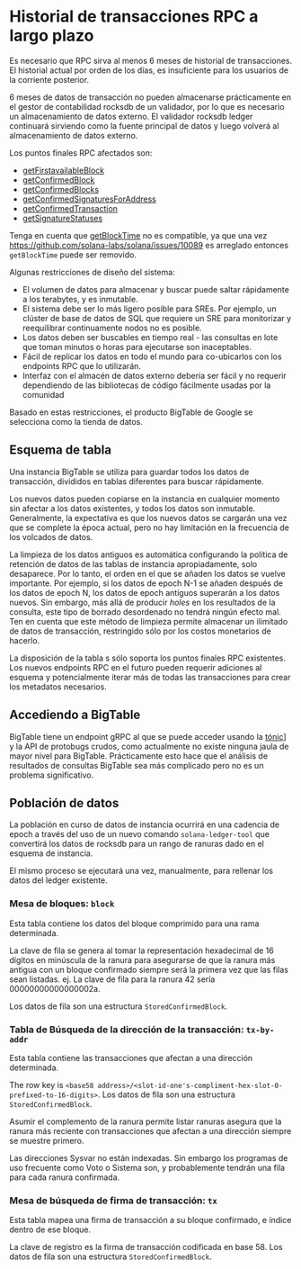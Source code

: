 # Historial de transacciones RPC a largo plazo

Es necesario que RPC sirva al menos 6 meses de historial de transacciones. El historial actual por orden de los días, es insuficiente para los usuarios de la corriente posterior.

6 meses de datos de transacción no pueden almacenarse prácticamente en el gestor de contabilidad rocksdb de un validador, por lo que es necesario un almacenamiento de datos externo. El validador rocksdb ledger continuará sirviendo como la fuente principal de datos y luego volverá al almacenamiento de datos externo.

Los puntos finales RPC afectados son:

- [getFirstavailableBlock](developing/clients/jsonrpc-api.md#getfirstavailableblock)
- [getConfirmedBlock](developing/clients/jsonrpc-api.md#getconfirmedblock)
- [getConfirmedBlocks](developing/clients/jsonrpc-api.md#getconfirmedblocks)
- [getConfirmedSignaturesForAddress](developing/clients/jsonrpc-api.md#getconfirmedsignaturesforaddress)
- [getConfirmedTransaction](developing/clients/jsonrpc-api.md#getconfirmedtransaction)
- [getSignatureStatuses](developing/clients/jsonrpc-api.md#getsignaturestatuses)

Tenga en cuenta que [getBlockTime](developing/clients/jsonrpc-api.md#getblocktime) no es compatible, ya que una vez https://github.com/solana-labs/solana/issues/10089 es arreglado entonces `getBlockTime` puede ser removido.

Algunas restricciones de diseño del sistema:

- El volumen de datos para almacenar y buscar puede saltar rápidamente a los terabytes, y es inmutable.
- El sistema debe ser lo más ligero posible para SREs. Por ejemplo, un clúster de base de datos de SQL que requiere un SRE para monitorizar y reequilibrar continuamente nodos no es posible.
- Los datos deben ser buscables en tiempo real - las consultas en lote que toman minutos o horas para ejecutarse son inaceptables.
- Fácil de replicar los datos en todo el mundo para co-ubicarlos con los endpoints RPC que lo utilizarán.
- Interfaz con el almacén de datos externo debería ser fácil y no requerir dependiendo de las bibliotecas de código fácilmente usadas por la comunidad

Basado en estas restricciones, el producto BigTable de Google se selecciona como la tienda de datos.

## Esquema de tabla

Una instancia BigTable se utiliza para guardar todos los datos de transacción, divididos en tablas diferentes para buscar rápidamente.

Los nuevos datos pueden copiarse en la instancia en cualquier momento sin afectar a los datos existentes, y todos los datos son inmutable. Generalmente, la expectativa es que los nuevos datos se cargarán una vez que se complete la época actual, pero no hay limitación en la frecuencia de los volcados de datos.

La limpieza de los datos antiguos es automática configurando la política de retención de datos de las tablas de instancia apropiadamente, solo desaparece. Por lo tanto, el orden en el que se añaden los datos se vuelve importante. Por ejemplo, si los datos de epoch N-1 se añaden después de los datos de epoch N, los datos de epoch antiguos superarán a los datos nuevos. Sin embargo, más allá de producir _holes_ en los resultados de la consulta, este tipo de borrado desordenado no tendrá ningún efecto mal. Ten en cuenta que este método de limpieza permite almacenar un ilimitado de datos de transacción, restringido sólo por los costos monetarios de hacerlo.

La disposición de la tabla s sólo soporta los puntos finales RPC existentes. Los nuevos endpoints RPC en el futuro pueden requerir adiciones al esquema y potencialmente iterar más de todas las transacciones para crear los metadatos necesarios.

## Accediendo a BigTable

BigTable tiene un endpoint gRPC al que se puede acceder usando la [tónic](https://crates.io/crates/crate)] y la API de protobugs crudos, como actualmente no existe ninguna jaula de mayor nivel para BigTable. Prácticamente esto hace que el análisis de resultados de consultas BigTable sea más complicado pero no es un problema significativo.

## Población de datos

La población en curso de datos de instancia ocurrirá en una cadencia de epoch a través del uso de un nuevo comando `solana-ledger-tool` que convertirá los datos de rocksdb para un rango de ranuras dado en el esquema de instancia.

El mismo proceso se ejecutará una vez, manualmente, para rellenar los datos del ledger existente.

### Mesa de bloques: `block`

Esta tabla contiene los datos del bloque comprimido para una rama determinada.

La clave de fila se genera al tomar la representación hexadecimal de 16 dígitos en minúscula de la ranura para asegurarse de que la ranura más antigua con un bloque confirmado siempre será la primera vez que las filas sean listadas. ej. La clave de fila para la ranura 42 sería 00000000000000002a.

Los datos de fila son una estructura `StoredConfirmedBlock`.

### Tabla de Búsqueda de la dirección de la transacción: `tx-by-addr`

Esta tabla contiene las transacciones que afectan a una dirección determinada.

The row key is `<base58 address>/<slot-id-one's-compliment-hex-slot-0-prefixed-to-16-digits>`. Los datos de fila son una estructura `StoredConfirmedBlock`.

Asumir el complemento de la ranura permite listar ranuras asegura que la ranura más reciente con transacciones que afectan a una dirección siempre se muestre primero.

Las direcciones Sysvar no están indexadas. Sin embargo los programas de uso frecuente como Voto o Sistema son, y probablemente tendrán una fila para cada ranura confirmada.

### Mesa de búsqueda de firma de transacción: `tx`

Esta tabla mapea una firma de transacción a su bloque confirmado, e índice dentro de ese bloque.

La clave de registro es la firma de transacción codificada en base 58. Los datos de fila son una estructura `StoredConfirmedBlock`.
